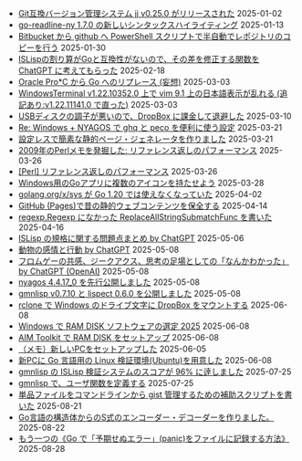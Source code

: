 - [Git互換バージョン管理システム jj v0.25.0 がリリースされた](entry-2025-01-02-191828.md) 2025-01-02
- [go-readline-ny 1.7.0 の新しいシンタックスハイライティング](entry-2025-01-13-134006.md) 2025-01-13
- [Bitbucket から github へ PowerShell スクリプトで半自動でレポジトリのコピーを行う](entry-2025-01-30-185719.md) 2025-01-30
- [ ISLispの割り算がGoと互換性がないので、その差を修正する関数を ChatGPT に考えてもらった](entry-2025-02-18-190811.md) 2025-02-18
- [Oracle Pro\*C から Go へのリプレース (妄想)](entry-2025-03-03-020752.md) 2025-03-03
- [WindowsTerminal v1.22.10352.0 上で vim 9.1 上の日本語表示が乱れる (追記あり:v1.22.11141.0 で直った)](entry-2025-03-03-121421.md) 2025-03-03
- [USBディスクの調子が悪いので、DropBox に課金して退避した](entry-2025-03-10-210523.md) 2025-03-10
- [Re: Windows + NYAGOS で ghq と peco を便利に使う設定](entry-2025-03-21-040733.md) 2025-03-21
- [設定レスで簡素な静的ページ・ジェネレータを作りました](entry-2025-03-21-120758.md) 2025-03-21
- [2009年のPerlメモを発掘した: リファレンス返しのパフォーマンス](entry-2025-03-26-133114.md) 2025-03-26
- [[Perl] リファレンス返しのパフォーマンス](entry-2025-03-26-133114.md) 2025-03-26
- [Windows用のGoアプリに複数のアイコンを持たせよう](entry-2025-03-28-071443.md) 2025-03-28
- [golang․org/x/sys が Go 1.20 では使えなくなっていた](entry-2025-04-02-123421.md) 2025-04-02
- [GitHub (Pages)で昔の静的ウェブコンテンツを保全する](entry-2025-04-14-203230.md) 2025-04-14
- [regexp.Regexp になかった ReplaceAllStringSubmatchFunc を書いた](entry-2025-04-16-201907.md) 2025-04-16
- [ISLisp の規格に関する問題点まとめ by ChatGPT](entry-2025-05-06-113532.md) 2025-05-06
- [動物の感情と行動 by ChatGPT](entry-2025-05-08-075719.md) 2025-05-08
- [フロムゲーの共感、ジークアクス、思考の足場としての「なんかわかった」 by ChatGPT (OpenAI)](entry-2025-05-08-090902.md) 2025-05-08
- [nyagos 4.4.17_0 を先行公開しました](entry-2025-05-08-101802.md) 2025-05-08
- [gmnlisp v0.7.10 と lispect 0.6.0 を公開しました](entry-2025-05-08-123104.md) 2025-05-08
- [rclone で Windows のドライブ文字に DropBox をマウントする](entry-2025-06-08-123400.md) 2025-06-08
- [Windows で RAM DISK ソフトウェアの選定 2025](entry-2025-06-08-142601.md) 2025-06-08
- [AIM Toolkit で RAM DISK をセットアップ](entry-2025-06-08-152129.md) 2025-06-08
- [（メモ）新しいPCをセットアップした](entry-2025-06-08-184437.md) 2025-06-05
- [新PCに Go 言語用の Linux 検証環境(Ubuntu)を用意した](entry-2025-06-08-190234.md) 2025-06-08
- [gmnlisp の ISLisp 検証システムのスコアが 96% に逹しました](entry-2025-07-25-175913.md) 2025-07-25
- [gmnlisp で、ユーザ関数を定義する](entry-2025-07-25-231734.md) 2025-07-25
- [単品ファイルをコマンドラインから gist 管理するための補助スクリプトを書いた](entry-2025-08-21-231206.md) 2025-08-21
- [ Go言語の構造体からのS式のエンコーダー・デコーダーを作りました。](entry-2025-08-22-023420.md) 2025-08-22
- [もう一つの《Go で「予期せぬエラー」(panic)をファイルに記録する方法》](entry-2025-08-28-015406.md) 2025-08-28
